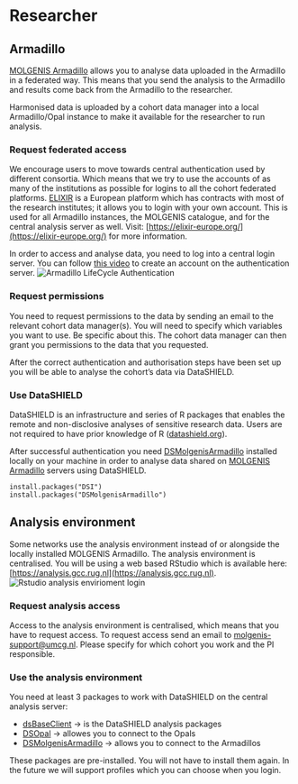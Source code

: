 # Researcher

## Armadillo

[MOLGENIS Armadillo](https://github.com/molgenis/molgenis-r-armadillo) allows you to analyse data uploaded in the Armadillo in a federated way. This means that you send the analysis to the Armadillo and results come back from the Armadillo to the researcher.

Harmonised data is uploaded by a cohort data manager into a local Armadillo/Opal instance to make it available for the researcher to run analysis.

### Request federated access

We encourage users to move towards central authentication used by different consortia. Which means that we try to use the accounts of as many of the institutions as possible for logins to all the cohort federated platforms. [ELIXIR](https://elixir-europe.org/) is a European platform which has contracts with most of the research institutes; it allows you to login with your own account. This is used for all Armadillo instances, the MOLGENIS catalogue, and for the central analysis server as well. Visit: [https://elixir-europe.org/](https://elixir-europe.org/) for more information.

In order to access and analyse data, you need to log into a central login server. You can follow [this video](https://youtu.be/Gj0uANX8nIw) to create an account on the authentication server.
![Armadillo LifeCycle Authentication](img/cat_armadillo-lifecycle-login.png)

### Request permissions

You need to request permissions to the data by sending an email to the relevant cohort data manager(s). You will need to specify which variables you want to use. Be specific about this. The cohort data manager can then grant you permissions to the data that you requested.

After the correct authentication and authorisation steps have been set up you will be able to analyse the cohort’s data via DataSHIELD.

### Use DataSHIELD

DataSHIELD is an infrastructure and series of R packages that enables the remote and non-disclosive analyses of sensitive research data. Users are not required to have prior knowledge of R ([datashield.org](https://www.datashield.org/)).

After successful authentication you need [DSMolgenisArmadillo](https://molgenis.github.io/molgenis-r-datashield/) installed locally on your machine in order to analyse data shared on [MOLGENIS Armadillo](https://github.com/molgenis/molgenis-service-armadillo) servers using DataSHIELD.

    install.packages("DSI")
    install.packages("DSMolgenisArmadillo")

## Analysis environment

Some networks use the analysis environment instead of or alongside the locally installed MOLGENIS Armadillo. The analysis environment is centralised. You will be using a web based RStudio which is available here: [https://analysis.gcc.rug.nl](https://analysis.gcc.rug.nl).
![Rstudio analysis envirioment login](img/cat_rstudio-login.png)

### Request analysis access

Access to the analysis environment is centralised, which means that you have to request access. To request access send an email to [molgenis-support@umcg.nl](mailto:molgenis-support@umcg.nl). Please specify for which cohort you work and the PI responsible.

### Use the analysis environment

You need at least 3 packages to work with DataSHIELD on the central analysis server:

- [dsBaseClient](https://github.com/datashield/dsBaseClient) → is the DataSHIELD analysis packages
- [DSOpal](https://github.com/datashield/DSOpal) → allowes you to connect to the Opals
- [DSMolgenisArmadillo](https://molgenis.github.io/molgenis-r-datashield) → allows you to connect to the Armadillos

These packages are pre-installed. You will not have to install them again. In the future we will support profiles which you can choose when you login.
